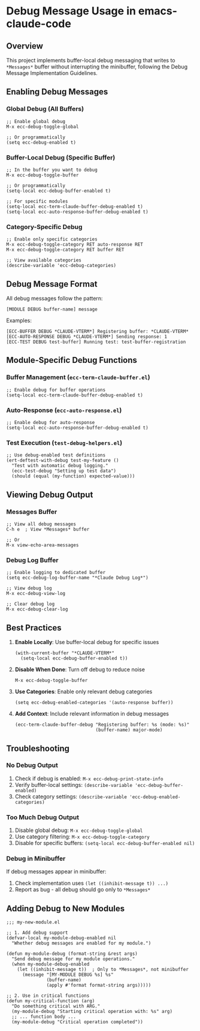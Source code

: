 <!-- ---
!-- Timestamp: 2025-05-25 02:58:00
!-- Author: ywatanabe
!-- File: /home/ywatanabe/.dotfiles/.emacs.d/lisp/emacs-claude-code/docs/debug-usage.md
!-- --- -->

# Debug Message Usage in emacs-claude-code

## Overview

This project implements buffer-local debug messaging that writes to `*Messages*` buffer without interrupting the minibuffer, following the Debug Message Implementation Guidelines.

## Enabling Debug Messages

### Global Debug (All Buffers)
```elisp
;; Enable global debug
M-x ecc-debug-toggle-global

;; Or programmatically
(setq ecc-debug-enabled t)
```

### Buffer-Local Debug (Specific Buffer)
```elisp
;; In the buffer you want to debug
M-x ecc-debug-toggle-buffer

;; Or programmatically
(setq-local ecc-debug-buffer-enabled t)

;; For specific modules
(setq-local ecc-term-claude-buffer-debug-enabled t)
(setq-local ecc-auto-response-buffer-debug-enabled t)
```

### Category-Specific Debug
```elisp
;; Enable only specific categories
M-x ecc-debug-toggle-category RET auto-response RET
M-x ecc-debug-toggle-category RET buffer RET

;; View available categories
(describe-variable 'ecc-debug-categories)
```

## Debug Message Format

All debug messages follow the pattern:
```
[MODULE DEBUG buffer-name] message
```

Examples:
```
[ECC-BUFFER DEBUG *CLAUDE-VTERM*] Registering buffer: *CLAUDE-VTERM*
[ECC-AUTO-RESPONSE DEBUG *CLAUDE-VTERM*] Sending response: 1
[ECC-TEST DEBUG test-buffer] Running test: test-buffer-registration
```

## Module-Specific Debug Functions

### Buffer Management (`ecc-term-claude-buffer.el`)
```elisp
;; Enable debug for buffer operations
(setq-local ecc-term-claude-buffer-debug-enabled t)
```

### Auto-Response (`ecc-auto-response.el`)
```elisp
;; Enable debug for auto-response
(setq-local ecc-auto-response-buffer-debug-enabled t)
```

### Test Execution (`test-debug-helpers.el`)
```elisp
;; Use debug-enabled test definitions
(ert-deftest-with-debug test-my-feature ()
  "Test with automatic debug logging."
  (ecc-test-debug "Setting up test data")
  (should (equal (my-function) expected-value)))
```

## Viewing Debug Output

### Messages Buffer
```elisp
;; View all debug messages
C-h e  ; View *Messages* buffer

;; Or
M-x view-echo-area-messages
```

### Debug Log Buffer
```elisp
;; Enable logging to dedicated buffer
(setq ecc-debug-log-buffer-name "*Claude Debug Log*")

;; View debug log
M-x ecc-debug-view-log

;; Clear debug log
M-x ecc-debug-clear-log
```

## Best Practices

1. **Enable Locally**: Use buffer-local debug for specific issues
   ```elisp
   (with-current-buffer "*CLAUDE-VTERM*"
     (setq-local ecc-debug-buffer-enabled t))
   ```

2. **Disable When Done**: Turn off debug to reduce noise
   ```elisp
   M-x ecc-debug-toggle-buffer
   ```

3. **Use Categories**: Enable only relevant debug categories
   ```elisp
   (setq ecc-debug-enabled-categories '(auto-response buffer))
   ```

4. **Add Context**: Include relevant information in debug messages
   ```elisp
   (ecc-term-claude-buffer-debug "Registering buffer: %s (mode: %s)" 
                                 (buffer-name) major-mode)
   ```

## Troubleshooting

### No Debug Output
1. Check if debug is enabled: `M-x ecc-debug-print-state-info`
2. Verify buffer-local settings: `(describe-variable 'ecc-debug-buffer-enabled)`
3. Check category settings: `(describe-variable 'ecc-debug-enabled-categories)`

### Too Much Debug Output
1. Disable global debug: `M-x ecc-debug-toggle-global`
2. Use category filtering: `M-x ecc-debug-toggle-category`
3. Disable for specific buffers: `(setq-local ecc-debug-buffer-enabled nil)`

### Debug in Minibuffer
If debug messages appear in minibuffer:
1. Check implementation uses `(let ((inhibit-message t)) ...)`
2. Report as bug - all debug should go only to `*Messages*`

## Adding Debug to New Modules

```elisp
;;; my-new-module.el

;; 1. Add debug support
(defvar-local my-module-debug-enabled nil
  "Whether debug messages are enabled for my module.")

(defun my-module-debug (format-string &rest args)
  "Send debug message for my module operations."
  (when my-module-debug-enabled
    (let ((inhibit-message t))  ; Only to *Messages*, not minibuffer
      (message "[MY-MODULE DEBUG %s] %s" 
               (buffer-name) 
               (apply #'format format-string args)))))

;; 2. Use in critical functions
(defun my-critical-function (arg)
  "Do something critical with ARG."
  (my-module-debug "Starting critical operation with: %s" arg)
  ;; ... function body ...
  (my-module-debug "Critical operation completed"))
```

<!-- EOF -->